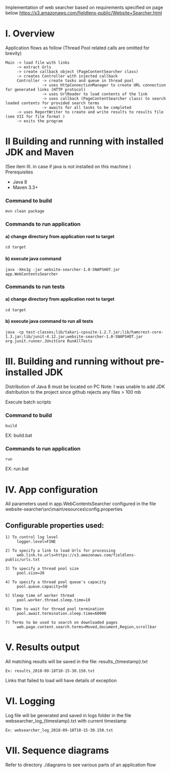 Implementation of web searcher based on requirements specified on page below
https://s3.amazonaws.com/fieldlens-public/Website+Searcher.html

# I. Overview
Application flows as follow (Thread Pool related calls are omitted for brevity) 
```
Main -> load file with links
     -> extract Urls 
     -> create callback object (PageContentSearcher class) 
     -> creates Controller with injected callback  
     Controller -> create tasks and queue in thread pool
                -> uses HttpConnectionManager to create URL connection for generated links (HTTP protocol)
                -> uses UrlReader to load contents of the link
                -> uses callback (PageContentSearcher class) to search loaded contents for provided search terms 
                -> awaits for all tasks to be completed 
     -> uses ReportWriter to create and write results to results file (see VII for file format )       
     -> exits the program
```
# II Building and running with installed JDK and Maven
(See item III. in case if java is not installed on this machine )    
Prerequisites 
- Java 8 
- Maven 3.3+

### Command to build
```
mvn clean package
```
### Commands to run application
#### a) change directory from application root to target 
```
cd target
```
#### b) execute java command
```
java -Xmx1g -jar website-searcher-1.0-SNAPSHOT.jar app.WebContentsSearcher
```
### Commands to run tests
#### a) change directory from application root to target 
```
cd target
```
#### b) execute java command to run all tests
```
java -cp test-classes;lib/takari-cpsuite-1.2.7.jar;lib/hamcrest-core-1.3.jar;lib/junit-4.12.jar;website-searcher-1.0-SNAPSHOT.jar org.junit.runner.JUnitCore RunAllTests 
```
# III. Building and running without pre-installed JDK   
Distribution of Java 8 must be located on PC
Note: I was unable to add JDK distribution to the project since github rejects any files > 100 mb 

Execute batch scripts 
### Command to build 
```
build
```
EX: build.bat <Full path to JDK distribution location on PC>
### Commands to run application
```
run
```     
EX: run.bat <Full path to JDK distribution location on PC>

# IV. App configuration
All parameters used in app.WebContentsSearcher configured in the 
file website-searcher\src\main\resources\config.properties

## Configurable properties used:
```
1) To control log level
     logger.level=FINE

2) To specify a link to load Urls for processing 
     web.link.to.urls=https://s3.amazonaws.com/fieldlens-public/urls.txt

3) To specify a thread pool size
     pool.size=20

4) To specify a thread pool queue's capacity
     pool.queue.capacity=50

5) Sleep time of worker thread
     pool.worker.thread.sleep.time=10

6) Time to wait for thread pool termination
     pool.await.termination.sleep.time=60000

7) Terms to be used to search on downloaded pages  
     web.page.content.search.terms=Moved,document,Region,scrollbar
```
# V. Results output
All matching results will be saved in the file: results_{timestamp}.txt 
```
Ex: results_2018-09-18T10-15-30.150.txt
```
Links that failed to load will have details of exception  

# VI. Logging   
Log file will be generated and saved in logs folder in the file websearcher_log_{timestamp}.txt with current timestamp
```
Ex: websearcher_log_2018-09-18T10-15-30.150.txt
```

# VII. Sequence diagrams
Refer to directory ./diagrams to see various parts of an application flow  
